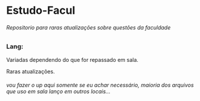# Estudo-Facul
###### Repositorio para raras atualizações sobre questões da faculdade
### Lang:
Variadas dependendo do que for repassado em sala. 

Raras atualizações.


###### vou fazer o up aqui somente se eu achar necessário, maioria dos arquivos que uso em sala lanço em outros locais...
